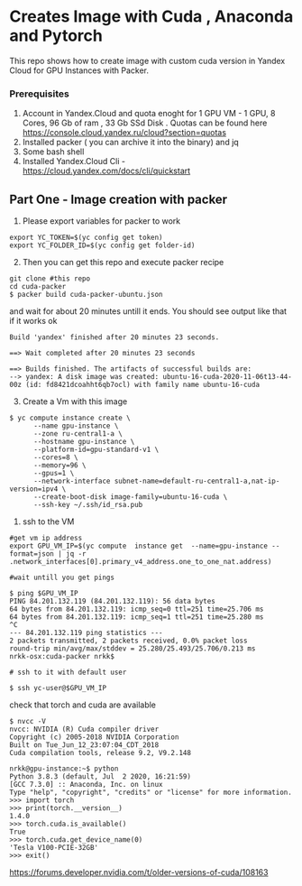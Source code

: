 # Creates Image with Cuda , Anaconda and Pytorch

This repo shows how to create image with custom cuda version in Yandex Cloud for GPU Instances with Packer.


### Prerequisites


1) Account in Yandex.Cloud and  quota enoght for 1 GPU VM - 1 GPU, 8 Cores, 96 Gb of ram , 33 Gb SSd Disk . Quotas can be found here https://console.cloud.yandex.ru/cloud?section=quotas 
2) Installed  packer ( you can archive it into the binary) and jq
3) Some bash shell 
4) Installed Yandex.Cloud Cli -  https://cloud.yandex.com/docs/cli/quickstart 


## Part One - Image creation with packer

1) Please export variables for packer to work


```
export YC_TOKEN=$(yc config get token)
export YC_FOLDER_ID=$(yc config get folder-id)
```

2) Then you can get this repo and execute packer recipe 

```
git clone #this repo
cd cuda-packer
$ packer build cuda-packer-ubuntu.json
```

and wait for about 20 minutes untill it ends.
You should see output like that if it works ok

```
Build 'yandex' finished after 20 minutes 23 seconds.

==> Wait completed after 20 minutes 23 seconds

==> Builds finished. The artifacts of successful builds are:
--> yandex: A disk image was created: ubuntu-16-cuda-2020-11-06t13-44-00z (id: fd8421dcoahht6qb7ocl) with family name ubuntu-16-cuda
```


3) Create a Vm with this image 

```
$ yc compute instance create \
      --name gpu-instance \
      --zone ru-central1-a \
      --hostname gpu-instance \
      --platform-id=gpu-standard-v1 \
      --cores=8 \
      --memory=96 \
      --gpus=1 \
      --network-interface subnet-name=default-ru-central1-a,nat-ip-version=ipv4 \
      --create-boot-disk image-family=ubuntu-16-cuda \
      --ssh-key ~/.ssh/id_rsa.pub
```


1) ssh to the VM

```
#get vm ip address
export GPU_VM_IP=$(yc compute  instance get  --name=gpu-instance --format=json | jq -r .network_interfaces[0].primary_v4_address.one_to_one_nat.address)

#wait untill you get pings 

$ ping $GPU_VM_IP
PING 84.201.132.119 (84.201.132.119): 56 data bytes
64 bytes from 84.201.132.119: icmp_seq=0 ttl=251 time=25.706 ms
64 bytes from 84.201.132.119: icmp_seq=1 ttl=251 time=25.280 ms
^C
--- 84.201.132.119 ping statistics ---
2 packets transmitted, 2 packets received, 0.0% packet loss
round-trip min/avg/max/stddev = 25.280/25.493/25.706/0.213 ms
nrkk-osx:cuda-packer nrkk$

# ssh to it with default user 

$ ssh yc-user@$GPU_VM_IP
```


check that torch and cuda are available

```
$ nvcc -V
nvcc: NVIDIA (R) Cuda compiler driver
Copyright (c) 2005-2018 NVIDIA Corporation
Built on Tue_Jun_12_23:07:04_CDT_2018
Cuda compilation tools, release 9.2, V9.2.148

nrkk@gpu-instance:~$ python
Python 3.8.3 (default, Jul  2 2020, 16:21:59)
[GCC 7.3.0] :: Anaconda, Inc. on linux
Type "help", "copyright", "credits" or "license" for more information.
>>> import torch
>>> print(torch.__version__)
1.4.0
>>> torch.cuda.is_available()
True
>>> torch.cuda.get_device_name(0)
'Tesla V100-PCIE-32GB'
>>> exit()
```

https://forums.developer.nvidia.com/t/older-versions-of-cuda/108163

